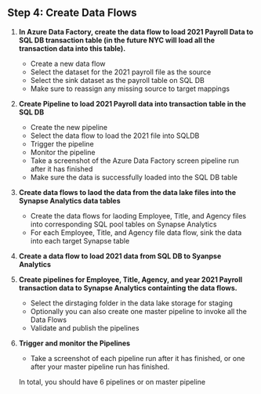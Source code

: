 ## **Step 4:** Create Data Flows

1. **In Azure Data Factory, create the data flow to load 2021 Payroll Data to SQL DB transaction table (in the future NYC will load all the transaction data into this table).**

    * Create a new data flow
    * Select the dataset for the 2021 payroll file as the source
    * Select the sink dataset as the payroll table on SQL DB
    * Make sure to reassign any missing source to target mappings
  
  2. **Create Pipeline to load 2021 Payroll data into transaction table in the SQL DB**
     
     * Create the new pipeline
     * Select the data flow to load the 2021 file into SQLDB
     * Trigger the pipeline
     * Monitor the pipeline
     * Take a screenshot of the Azure Data Factory screen pipeline run after it has finished 
     * Make sure the data is successfully loaded into the SQL DB table

4. **Create data flows to laod the data from the data lake files into the Synapse Analytics data tables**
    * Create the data flows for laoding Employee, Title, and Agency files into corresponding SQL pool tables on Synapse Analytics
    * For each Employee, Title, and Agency file data flow, sink the data into each target Synapse table

5. **Create a data flow to load 2021 data from SQL DB to Syanpse Analytics**

6. **Create pipelines for Employee, Title, Agency, and year 2021 Payroll transaction data to Synapse Analytics containting the data flows.**
   
    * Select the dirstaging folder in the data lake storage for staging
    * Optionally you can also create one master pipeline to invoke all the Data Flows
    * Validate and publish the pipelines

7. **Trigger and monitor the Pipelines**
    * Take a screenshot of each pipeline run after it has finished, or one after your master pipeline run has finished.
    
    In total, you should have 6 pipelines or on master pipeline
